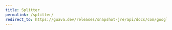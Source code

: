 ```yaml
---
title: Splitter
permalink: /splitter/
redirect_to: https://guava.dev/releases/snapshot-jre/api/docs/com/google/common/base/Splitter.html
---
```


